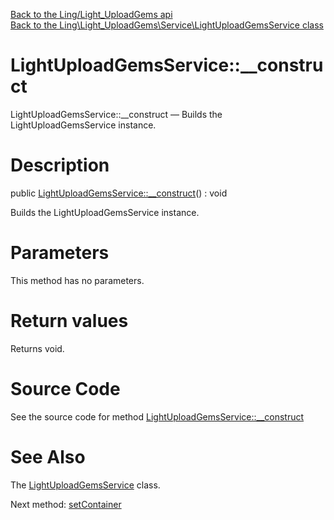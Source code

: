 [Back to the Ling/Light_UploadGems api](https://github.com/lingtalfi/Light_UploadGems/blob/master/doc/api/Ling/Light_UploadGems.md)<br>
[Back to the Ling\Light_UploadGems\Service\LightUploadGemsService class](https://github.com/lingtalfi/Light_UploadGems/blob/master/doc/api/Ling/Light_UploadGems/Service/LightUploadGemsService.md)


LightUploadGemsService::__construct
================



LightUploadGemsService::__construct — Builds the LightUploadGemsService instance.




Description
================


public [LightUploadGemsService::__construct](https://github.com/lingtalfi/Light_UploadGems/blob/master/doc/api/Ling/Light_UploadGems/Service/LightUploadGemsService/__construct.md)() : void




Builds the LightUploadGemsService instance.




Parameters
================

This method has no parameters.


Return values
================

Returns void.








Source Code
===========
See the source code for method [LightUploadGemsService::__construct](https://github.com/lingtalfi/Light_UploadGems/blob/master/Service/LightUploadGemsService.php#L41-L45)


See Also
================

The [LightUploadGemsService](https://github.com/lingtalfi/Light_UploadGems/blob/master/doc/api/Ling/Light_UploadGems/Service/LightUploadGemsService.md) class.

Next method: [setContainer](https://github.com/lingtalfi/Light_UploadGems/blob/master/doc/api/Ling/Light_UploadGems/Service/LightUploadGemsService/setContainer.md)<br>


